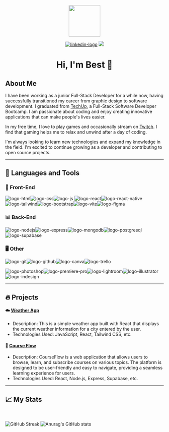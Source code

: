 <div id="header" align="center">
  <img src="https://media.giphy.com/media/M9gbBd9nbDrOTu1Mqx/giphy.gif" width="100"/>

  <a href="https://www.linkedin.com/in/sorachak/" target="_blank"><img src="https://img.shields.io/badge/LinkedIn-0077B5?style=for-the-badge&logo=linkedin&logoColor=white" alt="linkedin-logo"/></a>
<a href="https://www.twitch.tv/darknezz_th" target="_blank">
  <img src="https://img.shields.io/badge/Twitch-9146FF?style=for-the-badge&logo=twitch&logoColor=white"/></a>
</div>


<div id="header" align="center">
<h1>Hi, I'm Best 👀</h1>
</div>

## About Me

I have been working as a junior Full-Stack Developer for a while now, having successfully transitioned my career from graphic design to software development. I graduated from [TechUp](https://www.techupth.com), a Full-Stack Software Developer Bootcamp. I am passionate about coding and enjoy creating innovative applications that can make people's lives easier.

In my free time, I love to play games and occasionally stream on [Twitch](https://www.twitch.tv/darknezz_th). I find that gaming helps me to relax and unwind after a day of coding.

I'm always looking to learn new technologies and expand my knowledge in the field. I'm excited to continue growing as a developer and contributing to open source projects.

<hr>

## 🔨 Languages and Tools

### 🎨 Front-End

<img src="https://img.shields.io/badge/HTML5-E34F26?style=for-the-badge&logo=html5&logoColor=white" alt="logo-html"/><img src="https://img.shields.io/badge/CSS3-1572B6?style=for-the-badge&logo=css3&logoColor=white" alt="logo-css"/><img src="https://img.shields.io/badge/JavaScript-323330?style=for-the-badge&logo=javascript&logoColor=F7DF1E" alt="logo-js"/>
<img src="https://img.shields.io/badge/React-20232A?style=for-the-badge&logo=react&logoColor=61DAFB" alt="logo-react"/><img src="https://img.shields.io/badge/React_Native-20232A?style=for-the-badge&logo=react&logoColor=61DAFB" alt="logo-react-native"/><img src="https://img.shields.io/badge/Tailwind_CSS-38B2AC?style=for-the-badge&logo=tailwind-css&logoColor=white" alt="logo-tailwind"/><img src="https://img.shields.io/badge/Bootstrap-563D7C?style=for-the-badge&logo=bootstrap&logoColor=white" alt="logo-bootstrap"/><img src="https://img.shields.io/badge/Vite-B73BFE?style=for-the-badge&logo=vite&logoColor=FFD62E" alt="logo-vite"/><img src="https://img.shields.io/badge/Figma-F24E1E?style=for-the-badge&logo=figma&logoColor=white" alt="logo-figma"/>

### 📊 Back-End

<img src="https://img.shields.io/badge/Node.js-339933?style=for-the-badge&logo=nodedotjs&logoColor=white" alt="logo-nodejs"/><img src="https://img.shields.io/badge/Express.js-000000?style=for-the-badge&logo=express&logoColor=white" alt="logo-express"/><img src="https://img.shields.io/badge/MongoDB-4EA94B?style=for-the-badge&logo=mongodb&logoColor=white" alt="logo-mongodb"/><img src="https://img.shields.io/badge/PostgreSQL-316192?style=for-the-badge&logo=postgresql&logoColor=white" alt="logo-postgresql"/><img src="https://img.shields.io/badge/Supabase-181818?style=for-the-badge&logo=supabase&logoColor=white" alt="logo-supabase"/>

### 🖥️ Other

<img src="https://img.shields.io/badge/GIT-E44C30?style=for-the-badge&logo=git&logoColor=white" alt="logo-git"/><img src="https://img.shields.io/badge/GitHub-100000?style=for-the-badge&logo=github&logoColor=white" alt="logo-github"/><img src="https://img.shields.io/badge/Canva-%2300C4CC.svg?&style=for-the-badge&logo=Canva&logoColor=white" alt="logo-canva"/><img src="https://img.shields.io/badge/Trello-0052CC?style=for-the-badge&logo=trello&logoColor=white" alt="logo-trello"/>

<img src="https://img.shields.io/badge/Adobe%20Photoshop-31A8FF?style=for-the-badge&logo=Adobe%20Photoshop&logoColor=black" alt="logo-photoshop"/><img src="https://img.shields.io/badge/Adobe%20Premiere%20Pro-9999FF?style=for-the-badge&logo=Adobe%20Premiere%20Pro&logoColor=white" alt="logo-premiere-pro"/><img src="https://img.shields.io/badge/Adobe%20Lightroom-31A8FF?style=for-the-badge&logo=Adobe%20Lightroom&logoColor=white" alt="logo-lightroom"/><img src="https://img.shields.io/badge/Adobe%20Illustrator-FF9A00?style=for-the-badge&logo=adobe%20illustrator&logoColor=white" alt="logo-illustrator"/><img src="https://img.shields.io/badge/Adobe%20InDesign-FF3366?style=for-the-badge&logo=Adobe%20InDesign&logoColor=white" alt="logo-indesign"/>





<hr>

## 🔥 Projects

#### ☁️ [Weather App](https://github.com/bestsvt/Weather-app)

- Description: This is a simple weather app built with React that displays the current weather information for a city entered by the user.
- Technologies Used: JavaScript, React, Tailwind CSS, etc.


#### 📖 [Course Flow](https://github.com/bestsvt/Course-Flow)

- Description: CourseFlow is a web application that allows users to browse, learn, and subscribe courses on various topics. The platform is designed to be user-friendly and easy to navigate, providing a seamless learning experience for users.
- Technologies Used: React, Node.js, Express, Supabase, etc.


<hr>

## 📈 My Stats 

<br>

![GitHub Streak](https://streak-stats.demolab.com?user=bestsvt&theme=dark&hide_border=true&border_radius=20&mode=weekly&card_width=500) ![Anurag's GitHub stats](https://github-readme-stats.vercel.app/api?username=bestsvt&show_icons=true&theme=dark&hide_border=true&border_radius=20)
